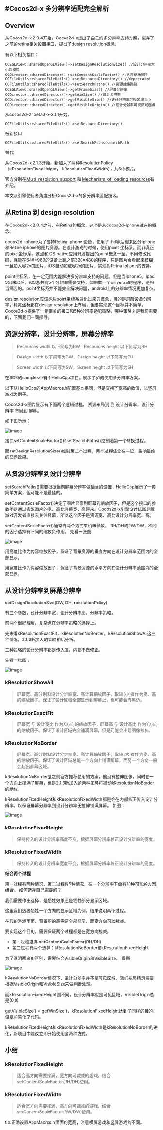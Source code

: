 #Cocos2d-x 多分辨率适配完全解析
---

## Overview
从Cocos2d-x 2.0.4开始，Cocos2d-x提出了自己的多分辨率支持方案，废弃了之前的retina相关设置接口，提出了design resolution概念。

有以下相关接口：

	CCEGLView::sharedOpenGLView()->setDesignResolutionSize() //设计分辨率大小及模式
	CCDirector::sharedDirector()->setContentScaleFactor() //内容缩放因子
	CCFileUtils::sharedFileUtils()->setResourceDirectory() //deprecated
	CCFileUtils::sharedFileUtils()->setSearchPaths() //资源搜索路径
	CCEGLView::sharedOpenGLView()->getFrameSize() //屏幕分辨率
	CCDirector::sharedDirector()->getWinSize() //设计分辨率
	CCDirector::sharedDirector()->getVisibleSize() //设计分辨率可视区域大小
	CCDirector::sharedDirector()->getVisibleOrigin() //设计分辨率可视区域起点

从cocos2d-2.1beta3-x-2.1.1开始，

`CCFileUtils::sharedFileUtils()->setResourceDirectory()`

被新接口

`CCFileUtils::sharedFileUtils()->setSearchPaths(searchPath)`

替代

从Cocos2d-x 2.1.3开始，新加入了两种ResolutionPolicy（kResolutionFixedHeight， kResolutionFixedWidth），共5中模式。

官方分别在[Multi_resolution_support](http://www.cocos2d-x.org/projects/Cocos2d-x/wiki/Multi_resolution_support) 和 [Mechanism_of_loading_resources](http://www.cocos2d-x.org/projects/Cocos2d-x/wiki/Mechanism_of_loading_resources)有介绍。

本文从引擎使用者角度分析Cocos2d-x的多分辨率适配技术。

## 从Retina 到 design resolution
在Cocos2d-x 2.0.4之前，有Retina的概念，这个是从cocos2d-iphone过来的概念。

cocos2d-iphone为了支持Retina iphone 设备，使用了-hd等后缀来区分iphone和Retine iphone的图片资源。在设计游戏的时候，使用point 坐标系，而非真正的pixel坐标系。这点和iOS native应用开发提出的point概念一至，不用修改代码，就能在640×960的设备上跑之前320×480的程序，只是图片会看起来模糊，一旦加入@2x的图片，iOS自动加载@2x的图片，实现对Retna iphone的支持。

point坐标系，在一定范围内能解决多分辨率支持的问题。但是当iphone5，ipad 3出来以后，iOS总共有5个分辨率需要支持，如果做一个universal的程序，是相当痛苦的。point坐标系并不能完全解决问题，android上的分辨率情况更加复杂。

design resolution应该是从point坐标系进化过来的概念，目的是屏蔽设备分辨率，精灵坐标都在design resolution上布局，但要实现这个目标并不简单。Cocos2d-x提供了一组相关的接口和5种分辨率适配策略，哪种策略才是我们需要的，下面我们一同探寻。

## 资源分辨率，设计分辨率，屏幕分辨率
>Resources width 以下简写为RW，Resources height 以下简写为RH

>Design width 以下简写为DW，Design height 以下简写为DH

>Screen width 以下简写为SW，Screen height 以下简写为SH

在SDK的samples中有个HelloCpp项目。展示了如何使用多分辨率方案。

以下以HelloCpp的AppMacros.h配置基本相同，但是交换了宽高的数值，以竖屏游戏为例子。

Cocos2d-x图片显示有下面两个逻辑过程。
资源布局到 到 设计分辨率，设计分辨率 布局到 屏幕。

如下图所示：

![image](./res/1.png)

接口setContentScaleFactor()和setSearchPaths()控制着第一个转换过程。

而setDesignResolutionSize()控制第二个过程。两个过程结合在一起，影响最终的显示效果。

## 从资源分辨率到设计分辨率
setSearchPaths()需要根据当前屏幕分辨率做恰当的设置，HelloCpp展示了一套简单方案，但可能不是最佳的。

setContentScaleFactor()决定了图片显示到屏幕的缩放因子，但是这个接口的参数不是通过资源图片的宽、高比屏幕宽、高得来。Cocos2d-x引擎设计试图屏蔽游戏开发者直接去关注屏幕，所以这个因子是资源宽、高比设计分辨率宽、高。

setContentScaleFactor()通常有两个方式来设置参数。
RH/DH或RW/DW，不同的因子选择有不同的缩放负作用。
先看一张图:

![image](./res/2.png)

用高度比作为内容缩放因子，保证了背景资源的垂直方向在设计分辨率范围内的全部显示。

用宽度比作为内容缩放因子，保证了背景资源的水平方向在设计分辨率范围内的全部显示。

## 从设计分辨率到屏幕分辨率
setDesignResolutionSize(DW, DH, resolutionPolicy)

有三个参数，设计分辨率宽，设计分辨率高，分辨率策略。

前两个很好理解，复杂点在分辨率策略的选择上。

先来看kResolutionExactFit，kResolutionNoBorder，kResolutionShowAll这三种情况，2.1.3新加入的策略稍后分析。

三种策略的设计分辨率都是传入值，内部不做修正。

先看一张图：

![image](./res/3.png)

### kResolutionShowAll

> 屏幕宽、高分别和设计分辨率宽、高计算缩放因子，取较(小)者作为宽、高的缩放因子。保证了设计区域全部显示到屏幕上，但可能会有黑边。

### kResolutionExactFit

> 屏幕宽 与 设计宽比 作为X方向的缩放因子，屏幕高 与 设计高比 作为Y方向的缩放因子。保证了设计区域完全铺满屏幕，但是可能会出现图像拉伸。

### kResolutionNoBorder

> 屏幕宽、高分别和设计分辨率宽、高计算缩放因子，取较(大)者作为宽、高的缩放因子。保证了设计区域总能一个方向上铺满屏幕，而另一个方向一般会超出屏幕区域。

kResolutionNoBorder是之前官方推荐使用的方案，他没有拉伸图像，同时在一个方向上撑满了屏幕，但是2.1.3新加入的两种策略将撼动kResolutionNoBorder的地位。

kResolutionFixedHeight和kResolutionFixedWidth都是会在内部修正传入设计分辨率，以保证屏幕分辨率到设计分辨率无拉伸铺满屏幕。
如图：

![image](./res/4.png)

### kResolutionFixedHeight

> 保持传入的设计分辨率高度不变，根据屏幕分辨率修正设计分辨率的宽度。

### kResolutionFixedWidth

> 保持传入的设计分辨率宽度不变，根据屏幕分辨率修正设计分辨率的高度。

**结合两个过程**

第一过程有两种情况，第二过程有5种情况，在一个分辨率下会有10种可能的方案组合。
如何选择自己需要的？

我们需要作出选择，是牺牲效果还是牺牲部分显示区域。

这里我们选者牺牲一个方向的显示区域为例，结果说明两个过程。

在我的游戏里面，背景图的高需要全部显示，而宽方向可以裁减。

要实现这个目的，需要保证两个过程都是在宽方向裁减。

- 第一过程选择 setContentScaleFactor(RH/DH)
- 第二过程有两个选择：kResolutionNoBorder和kResolutionFixedHeight

为了说明两者的区别，需要结合VisibleOrigin和VisibleSize。
看图

![image](./res/5.png)

kResolutionNoBorder情况下，设计分辨率并不是可见区域，我们布局精灵需要根据VisibleOrigin和VisibleSize来做判断处理。

而kResolutionFixedHeight则不同，设计分辨率就是可见区域，VisibleOrigin总是(0,0)

getVisibleSize() = getWinSize()，kResolutionFixedHeight达到了同样的目的，但是却简化了代码。

kResolutionFixedHeight和kResolutionFixedWidth是kResolutionNoBorder的进化，新项目中建议立即开始使用这两种方式。

## 小结
### kResolutionFixedHeight

> 适合高方向需要撑满，宽方向可裁减的游戏，结合setContentScaleFactor(RH/DH)使用。

### kResolutionFixedWidth

> 适合宽方向需要撑满，高方向可裁减的游戏，结合setContentScaleFactor(RW/DW)使用。

tip:正确设置AppMacros.h里面的宽高，注意横屏游戏和竖屏游戏的不同。